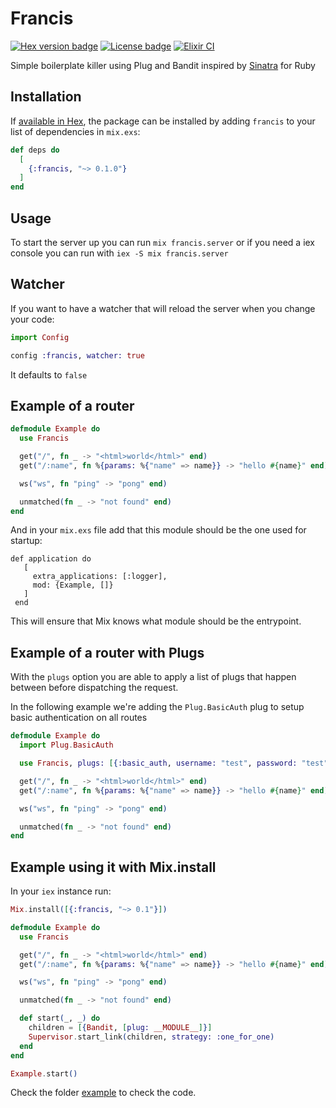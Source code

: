 # Francis

[![Hex version badge](https://img.shields.io/hexpm/v/francis.svg)](https://hex.pm/packages/francis)
[![License badge](https://img.shields.io/hexpm/l/repo_example.svg)](https://github.com/filipecabaco/francis/blob/master/LICENSE.md)
[![Elixir CI](https://github.com/filipecabaco/francis/actions/workflows/elixir.yaml/badge.svg)](https://github.com/filipecabaco/francis/actions/workflows/elixir.yaml)

Simple boilerplate killer using Plug and Bandit inspired by
[Sinatra](https://sinatrarb.com) for Ruby

## Installation

If [available in Hex](https://hex.pm/docs/publish), the package can be installed
by adding `francis` to your list of dependencies in `mix.exs`:

```elixir
def deps do
  [
    {:francis, "~> 0.1.0"}
  ]
end
```

## Usage

To start the server up you can run `mix francis.server` or if you need a iex
console you can run with `iex -S mix francis.server`

## Watcher

If you want to have a watcher that will reload the server when you change your code:

```elixir
import Config

config :francis, watcher: true
```

It defaults to `false`

## Example of a router

```elixir
defmodule Example do
  use Francis

  get("/", fn _ -> "<html>world</html>" end)
  get("/:name", fn %{params: %{"name" => name}} -> "hello #{name}" end)

  ws("ws", fn "ping" -> "pong" end)

  unmatched(fn _ -> "not found" end)
end
```

And in your `mix.exs` file add that this module should be the one used for
startup:

```
def application do
   [
     extra_applications: [:logger],
     mod: {Example, []}
   ]
 end
```

This will ensure that Mix knows what module should be the entrypoint.

## Example of a router with Plugs

With the `plugs` option you are able to apply a list of plugs that happen
between before dispatching the request.

In the following example we're adding the `Plug.BasicAuth` plug to setup basic
authentication on all routes

```elixir
defmodule Example do
  import Plug.BasicAuth

  use Francis, plugs: [{:basic_auth, username: "test", password: "test"}]

  get("/", fn _ -> "<html>world</html>" end)
  get("/:name", fn %{params: %{"name" => name}} -> "hello #{name}" end)

  ws("ws", fn "ping" -> "pong" end)

  unmatched(fn _ -> "not found" end)
end
```

## Example using it with Mix.install

In your `iex` instance run:

```elixir
Mix.install([{:francis, "~> 0.1"}])

defmodule Example do
  use Francis

  get("/", fn _ -> "<html>world</html>" end)
  get("/:name", fn %{params: %{"name" => name}} -> "hello #{name}" end)

  ws("ws", fn "ping" -> "pong" end)

  unmatched(fn _ -> "not found" end)

  def start(_, _) do
    children = [{Bandit, [plug: __MODULE__]}]
    Supervisor.start_link(children, strategy: :one_for_one)
  end
end

Example.start()
```

Check the folder
[example](https://github.com/filipecabaco/francis/tree/main/example) to check
the code.
